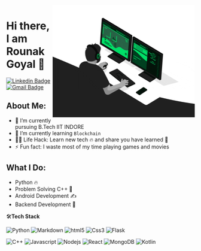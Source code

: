 
<img align="right" src="https://github.com/Rounak-Goyal/Rounak-Goyal/blob/main/Images/developer.gif" alt="Coder GIF" width="380" height="300">



# Hi there, I am Rounak Goyal 👋
[![Linkedin Badge](https://img.shields.io/badge/-rounak-blue?style=flat-square&logo=Linkedin&logoColor=white&link=https://www.linkedin.com/in/Rounak-Goyal/)](https://www.linkedin.com/in/Rounak-Goyal/)
[![Gmail Badge](https://img.shields.io/badge/-rounak@gmail.com-c14438?style=flat-square&logo=Gmail&logoColor=white&link=mailto:rounak3110@gmail.com)](mailto:rounak3110@gmail.com) 

## About Me:
- 🔭 I’m currently pursuing B.Tech IIT INDORE
- 🌱 I’m currently learning `Blockchain`
- 👨‍💻 Life Hack: Learn new tech :fire: and share you have learned :tada:
- ⚡ Fun fact: I waste most of my time playing games and movies

## What I Do:
- Python :fire: 
- Problem Solving C++ 🧐
- Android Development ✍️
- Backend Development 😬

    
🛠**Tech Stack**
<p>
<img alt="Python" src="https://img.shields.io/badge/Python-14354C?style=for-the-badge&logo=python&logoColor=white" height="25px"/>
<img alt="Markdown" src="https://img.shields.io/badge/Markdown-000000?style=for-the-badge&logo=markdown&logoColor=white"  height="25px"/>
<img alt="html5" src="https://img.shields.io/badge/HTML5-E34F26?style=for-the-badge&logo=html5&logoColor=white" height="25px"/>
<img alt="Css3" src="https://img.shields.io/badge/CSS3-1572B6?style=for-the-badge&logo=css3&logoColor=white" height="25px"/>
<img alt="Flask" src="https://img.shields.io/badge/Flask-14354C?style=for-the-badge&logo=flask&logoColor=red" height="25px"/>
</p>
<p>
<img alt="C++" src="https://img.shields.io/badge/C%2B%2B-00599C?style=for-the-badge&logo=c%2B%2B&logoColor=white" height="25px"/>
<img alt="Javascript" src="https://img.shields.io/badge/JavaScript-323330?style=for-the-badge&logo=javascript&logoColor=F7DF1E"  height="25px"/>
<img alt="Nodejs" src="https://img.shields.io/badge/-Nodejs-43853d?style=flat-square&logo=Node.js&logoColor=white"  height="25px"/>
<img alt="React" src="https://img.shields.io/badge/React-20232A?style=for-the-badge&logo=react&logoColor=61DAFB" height="25px"/>
<img alt="MongoDB" src="https://img.shields.io/badge/-MongoDB-13aa52?style=flat-square&logo=mongodb&logoColor=white"  height="25px"/>
 <img alt="Kotlin" src="https://img.shields.io/badge/-Kotlin-00C7B7?style=flat-square&logo=kotlin&logoColor=white" height="25px"/>
</p>


